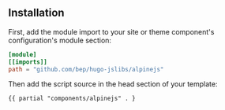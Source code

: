 ## Installation

First, add the module import to your site or theme component's configuration's module section:

```toml
[module]
[[imports]]
path = "github.com/bep/hugo-jslibs/alpinejs"
```

Then add the script source in the head section of your template:


```html
{{ partial "components/alpinejs" . }
```
